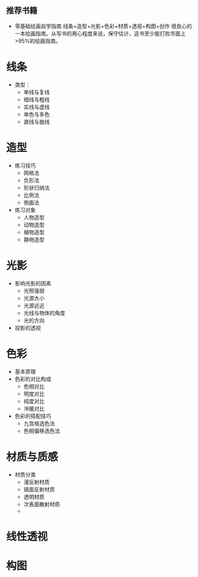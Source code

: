 ## 推荐书籍

* 零基础绘画自学指南 线条+造型+光影+色彩+材质+透视+构图+创作
	很良心的一本绘画指南。从写书的用心程度来说，保守估计，这书至少能打败市面上>95%的绘画指南。

# 线条

* 类型：
	* 单线与复线
	* 细线与粗线
	* 实线与虚线
	* 单色与多色
	* 直线与曲线

# 造型

* 练习技巧
	* 网格法
	* 负形法
	* 形状归纳法
	* 比例法
	* 倒画法
* 练习对象
	* 人物造型
	* 动物造型
	* 植物造型
	* 静物造型

# 光影

* 影响光影的因素
	* 光照强弱
	* 光源大小
	* 光源远近
	* 光线与物体的角度
	* 光的方向
* 投影的透视

# 色彩
* 基本原理
* 色彩的对比构成
	* 色相对比
	* 明度对比
	* 纯度对比
	* 冷暖对比
* 色彩的搭配技巧
	* 九宫格选色法
	* 色相偏移选色法

# 材质与质感

* 材质分类
	* 漫反射材质
	* 镜面反射材质
	* 透明材质
	* 次表面散射材质
	* 

# 线性透视

# 构图